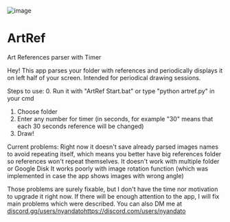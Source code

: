![image](https://github.com/aistdio/ArtRef/assets/141470712/9e0936f1-68d9-4270-a60d-3f665c9d313d)

# ArtRef
Art References parser with Timer

Hey! This app parses your folder with references and periodically displays it on left half of your screen.
Intended for periodical drawing sessions.

Steps to use:
0. Run it with "ArtRef Start.bat" or type "python artref.py" in your cmd

1. Choose folder
2. Enter any number for timer (in seconds, for example "30" means that each 30 seconds reference will be changed)
3. Draw!

Current problems:
Right now it doesn't save already parsed images names to avoid repeating itself, which means you better have big references folder so references won't repeat themselves.
It doesn't work with multiple folder or Google Disk
It works poorly with image rotation function (which was implemented in case the app shows images with wrong angle)

Those problems are surely fixable, but I don't have the time nor motivation to upgrade it right now.
If there will be enough attention to the app, I will fix main problems which were described.
You can also DM me at [discord.gg/users/nyandato](https://discord.com/users/nyandato)https://discord.com/users/nyandato
